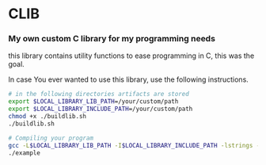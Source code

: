 # CLIB
### My own custom C library for my programming needs
this library contains utility functions to ease programming
in C, this was the goal.

In case You ever wanted to use this library, use the following
instructions.
```sh
# in the following directories artifacts are stored
export $LOCAL_LIBRARY_LIB_PATH=/your/custom/path
export $LOCAL_LIBRARY_INCLUDE_PATH=/your/custom/path
chmod +x ./buildlib.sh
./buildlib.sh

# Compiling your program
gcc -L$LOCAL_LIBRARY_LIB_PATH -I$LOCAL_LIBRARY_INCLUDE_PATH -lstrings -o example example.c
./example
```
